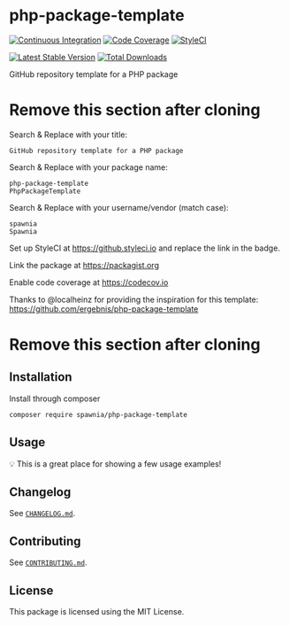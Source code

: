 # php-package-template

[![Continuous Integration](https://github.com/spawnia/php-package-template/workflows/Continuous%20Integration/badge.svg)](https://github.com/spawnia/php-package-template/actions)
[![Code Coverage](https://codecov.io/gh/spawnia/php-package-template/branch/master/graph/badge.svg)](https://codecov.io/gh/spawnia/php-package-template)
[![StyleCI](https://github.styleci.io/repos/207373158/shield?branch=master)](https://github.styleci.io/repos/207373158)

[![Latest Stable Version](https://poser.pugx.org/spawnia/php-package-template/v/stable)](https://packagist.org/packages/spawnia/php-package-template)
[![Total Downloads](https://poser.pugx.org/spawnia/php-package-template/downloads)](https://packagist.org/packages/spawnia/php-package-template)

GitHub repository template for a PHP package

# Remove this section after cloning

Search & Replace with your title:

```
GitHub repository template for a PHP package
```

Search & Replace with your package name:

```
php-package-template
PhpPackageTemplate
```

Search & Replace with your username/vendor (match case):

```
spawnia
Spawnia
```

Set up StyleCI at https://github.styleci.io and replace the link in the badge.

Link the package at https://packagist.org

Enable code coverage at https://codecov.io

Thanks to @localheinz for providing the inspiration for this template: https://github.com/ergebnis/php-package-template

# Remove this section after cloning

## Installation

Install through composer

```sh
composer require spawnia/php-package-template
```

## Usage

:bulb: This is a great place for showing a few usage examples!

## Changelog

See [`CHANGELOG.md`](CHANGELOG.md).

## Contributing

See [`CONTRIBUTING.md`](.github/CONTRIBUTING.md).

## License

This package is licensed using the MIT License.
